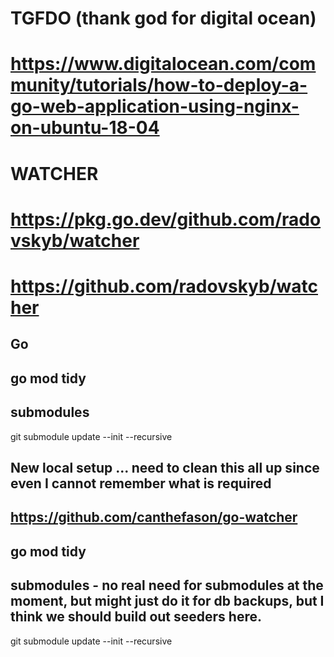 # TGFDO (thank god for digital ocean)
# https://www.digitalocean.com/community/tutorials/how-to-deploy-a-go-web-application-using-nginx-on-ubuntu-18-04

# WATCHER 
# https://pkg.go.dev/github.com/radovskyb/watcher
# https://github.com/radovskyb/watcher


## Go 
## go mod tidy 

## submodules
git submodule update --init --recursive


## New local setup ... need to clean this all up since even I cannot remember what is required

## https://github.com/canthefason/go-watcher

## go mod tidy 

## submodules - no real need for submodules at the moment, but might just do it for db backups, but I think we should build out seeders here.
git submodule update --init --recursive